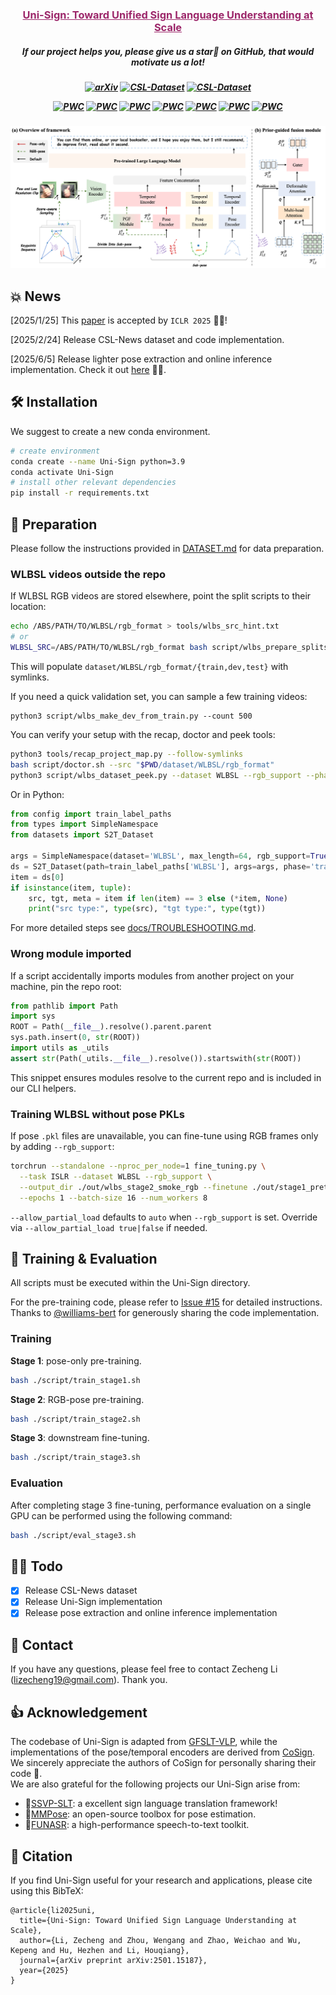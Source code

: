 <h3 align="center"><a href="" style="color:#9C276A">
Uni-Sign: Toward Unified Sign Language Understanding at Scale</a></h3>
<h5 align="center"> 
If our project helps you, please give us a star🌟 on GitHub, that would motivate us a lot!
</h2>

<h5 align="center">

[![arXiv](https://img.shields.io/badge/Arxiv-2501.15187-AD1C18.svg?logo=arXiv)](https://arxiv.org/abs/2501.15187) 
[![CSL-Dataset](https://img.shields.io/badge/HuggingFace🤗-%20CSL%20News-blue.svg)](https://huggingface.co/datasets/ZechengLi19/CSL-News)
[![CSL-Dataset](https://img.shields.io/badge/BaiDu☁-%20CSL%20News-green.svg)](https://pan.baidu.com/s/17W6kIreNMHYtD4y2llKmDg?pwd=ncvo) 

[![PWC](https://img.shields.io/endpoint.svg?url=https://paperswithcode.com/badge/uni-sign-toward-unified-sign-language/sign-language-recognition-on-ms-asl)](https://paperswithcode.com/sota/sign-language-recognition-on-ms-asl?p=uni-sign-toward-unified-sign-language)
[![PWC](https://img.shields.io/endpoint.svg?url=https://paperswithcode.com/badge/uni-sign-toward-unified-sign-language/sign-language-recognition-on-wlasl100)](https://paperswithcode.com/sota/sign-language-recognition-on-wlasl100?p=uni-sign-toward-unified-sign-language)
[![PWC](https://img.shields.io/endpoint.svg?url=https://paperswithcode.com/badge/uni-sign-toward-unified-sign-language/sign-language-recognition-on-wlasl-2000)](https://paperswithcode.com/sota/sign-language-recognition-on-wlasl-2000?p=uni-sign-toward-unified-sign-language)
[![PWC](https://img.shields.io/endpoint.svg?url=https://paperswithcode.com/badge/uni-sign-toward-unified-sign-language/sign-language-recognition-on-csl-daily)](https://paperswithcode.com/sota/sign-language-recognition-on-csl-daily?p=uni-sign-toward-unified-sign-language)
[![PWC](https://img.shields.io/endpoint.svg?url=https://paperswithcode.com/badge/uni-sign-toward-unified-sign-language/gloss-free-sign-language-translation-on-csl)](https://paperswithcode.com/sota/gloss-free-sign-language-translation-on-csl?p=uni-sign-toward-unified-sign-language)
[![PWC](https://img.shields.io/endpoint.svg?url=https://paperswithcode.com/badge/uni-sign-toward-unified-sign-language/gloss-free-sign-language-translation-on-2)](https://paperswithcode.com/sota/gloss-free-sign-language-translation-on-2?p=uni-sign-toward-unified-sign-language)
[![PWC](https://img.shields.io/endpoint.svg?url=https://paperswithcode.com/badge/uni-sign-toward-unified-sign-language/gloss-free-sign-language-translation-on-3)](https://paperswithcode.com/sota/gloss-free-sign-language-translation-on-3?p=uni-sign-toward-unified-sign-language)
</h5>

![Uni-Sign](docs/framework.png)

## 💥 News
[2025/1/25] This [paper](https://openreview.net/pdf?id=0Xt7uT04cQ) is accepted by `ICLR 2025` 🎉🎉!

[2025/2/24] Release CSL-News dataset and code implementation.

[2025/6/5] Release lighter pose extraction and online inference implementation. Check it out [here](./demo/README.md) 🎊🎊. 

## 🛠️ Installation
We suggest to create a new conda environment. 
```bash
# create environment
conda create --name Uni-Sign python=3.9
conda activate Uni-Sign
# install other relevant dependencies
pip install -r requirements.txt
```

## 📖 Preparation
Please follow the instructions provided in [DATASET.md](./docs/DATASET.md) for data preparation.

### WLBSL videos outside the repo
If WLBSL RGB videos are stored elsewhere, point the split scripts to their location:

```bash
echo /ABS/PATH/TO/WLBSL/rgb_format > tools/wlbs_src_hint.txt
# or
WLBSL_SRC=/ABS/PATH/TO/WLBSL/rgb_format bash script/wlbs_prepare_splits.sh
```

This will populate `dataset/WLBSL/rgb_format/{train,dev,test}` with symlinks.

If you need a quick validation set, you can sample a few training videos:

```
python3 script/wlbs_make_dev_from_train.py --count 500
```

You can verify your setup with the recap, doctor and peek tools:

```bash
python3 tools/recap_project_map.py --follow-symlinks
bash script/doctor.sh --src "$PWD/dataset/WLBSL/rgb_format"
python3 script/wlbs_dataset_peek.py --dataset WLBSL --rgb_support --phase train
```
Or in Python:

```python
from config import train_label_paths
from types import SimpleNamespace
from datasets import S2T_Dataset

args = SimpleNamespace(dataset='WLBSL', max_length=64, rgb_support=True)
ds = S2T_Dataset(path=train_label_paths['WLBSL'], args=args, phase='train')
item = ds[0]
if isinstance(item, tuple):
    src, tgt, meta = item if len(item) == 3 else (*item, None)
    print("src type:", type(src), "tgt type:", type(tgt))
```

For more detailed steps see [docs/TROUBLESHOOTING.md](docs/TROUBLESHOOTING.md).

### Wrong module imported
If a script accidentally imports modules from another project on your machine, pin the repo root:

```python
from pathlib import Path
import sys
ROOT = Path(__file__).resolve().parent.parent
sys.path.insert(0, str(ROOT))
import utils as _utils
assert str(Path(_utils.__file__).resolve()).startswith(str(ROOT))
```
This snippet ensures modules resolve to the current repo and is included in our CLI helpers.

### Training WLBSL without pose PKLs
If pose `.pkl` files are unavailable, you can fine-tune using RGB frames only by adding `--rgb_support`:

```bash
torchrun --standalone --nproc_per_node=1 fine_tuning.py \
  --task ISLR --dataset WLBSL --rgb_support \
  --output_dir ./out/wlbs_stage2_smoke_rgb --finetune ./out/stage1_pretraining/best_checkpoint.pth \
  --epochs 1 --batch-size 16 --num_workers 8
```
`--allow_partial_load` defaults to `auto` when `--rgb_support` is set. Override via `--allow_partial_load true|false` if needed.

## 🔨 Training & Evaluation
All scripts must be executed within the Uni-Sign directory. 

For the pre-training code, please refer to [Issue #15](https://github.com/ZechengLi19/Uni-Sign/issues/15) for detailed instructions. Thanks to [@williams-bert](https://github.com/williams-bert) for generously sharing the code implementation.
### Training
**Stage 1**: pose-only pre-training.
```bash
bash ./script/train_stage1.sh
```
**Stage 2**: RGB-pose pre-training.
```bash
bash ./script/train_stage2.sh
```
**Stage 3**: downstream fine-tuning.
```bash
bash ./script/train_stage3.sh
```

### Evaluation
After completing stage 3 fine-tuning, performance evaluation on a single GPU can be performed using the following command:
```bash
bash ./script/eval_stage3.sh
```

## 👨‍💻 Todo
- [x] Release CSL-News dataset
- [x] Release Uni-Sign implementation 
- [x] Release pose extraction and online inference implementation

## 📮 Contact
If you have any questions, please feel free to contact Zecheng Li (lizecheng19@gmail.com). Thank you.

## 👍 Acknowledgement
The codebase of Uni-Sign is adapted from [GFSLT-VLP](https://github.com/zhoubenjia/GFSLT-VLP), while the implementations of the pose/temporal encoders are derived from [CoSign](https://openaccess.thecvf.com/content/ICCV2023/papers/Jiao_CoSign_Exploring_Co-occurrence_Signals_in_Skeleton-based_Continuous_Sign_Language_Recognition_ICCV_2023_paper.pdf). We sincerely appreciate the authors of CoSign for personally sharing their code 🙏. \
We are also grateful for the following projects our Uni-Sign arise from:
* 🤟[SSVP-SLT](https://github.com/facebookresearch/ssvp_slt): a excellent sign language translation framework! 
* 🏃️[MMPose](https://github.com/open-mmlab/mmpose): an open-source toolbox for pose estimation.
* 🤠[FUNASR](https://github.com/modelscope/FunASR): a high-performance speech-to-text toolkit.


## 📑 Citation
If you find Uni-Sign useful for your research and applications, please cite using this BibTeX:
```
@article{li2025uni,
  title={Uni-Sign: Toward Unified Sign Language Understanding at Scale},
  author={Li, Zecheng and Zhou, Wengang and Zhao, Weichao and Wu, Kepeng and Hu, Hezhen and Li, Houqiang},
  journal={arXiv preprint arXiv:2501.15187},
  year={2025}
}
```